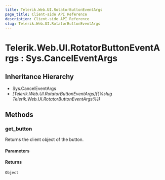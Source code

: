 ```yaml
---
title: Telerik.Web.UI.RotatorButtonEventArgs
page_title: Client-side API Reference
description: Client-side API Reference
slug: Telerik.Web.UI.RotatorButtonEventArgs
---
```


# Telerik.Web.UI.RotatorButtonEventArgs : Sys.CancelEventArgs 

## Inheritance Hierarchy

* Sys.CancelEventArgs
* *[Telerik.Web.UI.RotatorButtonEventArgs]({%slug Telerik.Web.UI.RotatorButtonEventArgs%})*

## Methods

###  get_button

Returns the client object of the button. 

#### Parameters

#### Returns

`Object` 
